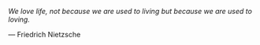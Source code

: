 *We love life, not because we are used to living but because we are used to loving.*

— Friedrich Nietzsche